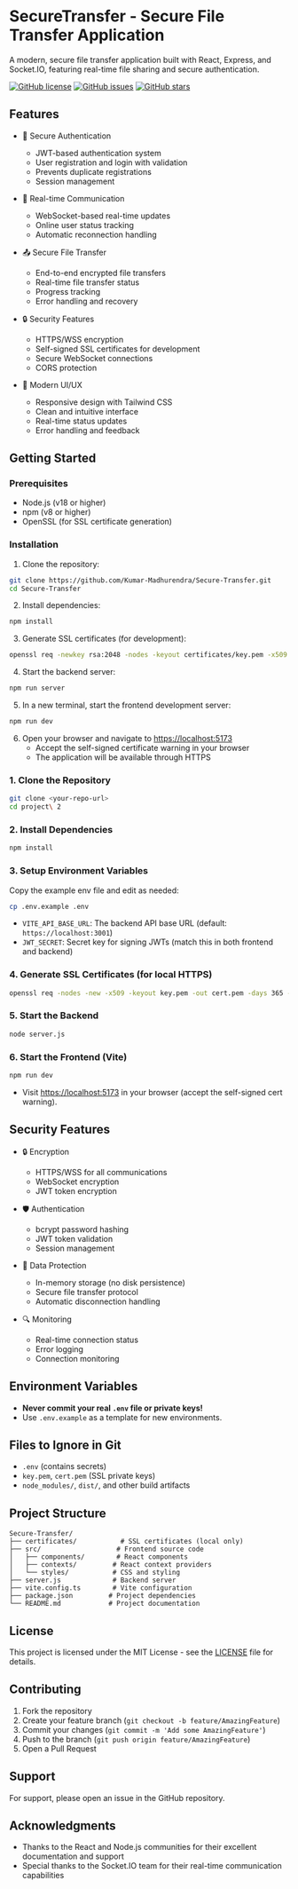 # SecureTransfer - Secure File Transfer Application

A modern, secure file transfer application built with React, Express, and Socket.IO, featuring real-time file sharing and secure authentication.

[![GitHub license](https://img.shields.io/github/license/Kumar-Madhurendra/Secure-Transfer)](https://github.com/Kumar-Madhurendra/Secure-Transfer/blob/main/LICENSE)
[![GitHub issues](https://img.shields.io/github/issues/Kumar-Madhurendra/Secure-Transfer)](https://github.com/Kumar-Madhurendra/Secure-Transfer/issues)
[![GitHub stars](https://img.shields.io/github/stars/Kumar-Madhurendra/Secure-Transfer)](https://github.com/Kumar-Madhurendra/Secure-Transfer/stargazers)

## Features

- 🔐 Secure Authentication
  - JWT-based authentication system
  - User registration and login with validation
  - Prevents duplicate registrations
  - Session management

- 📱 Real-time Communication
  - WebSocket-based real-time updates
  - Online user status tracking
  - Automatic reconnection handling

- 📤 Secure File Transfer
  - End-to-end encrypted file transfers
  - Real-time file transfer status
  - Progress tracking
  - Error handling and recovery

- 🔒 Security Features
  - HTTPS/WSS encryption
  - Self-signed SSL certificates for development
  - Secure WebSocket connections
  - CORS protection

- 🎨 Modern UI/UX
  - Responsive design with Tailwind CSS
  - Clean and intuitive interface
  - Real-time status updates
  - Error handling and feedback

## Getting Started

### Prerequisites

- Node.js (v18 or higher)
- npm (v8 or higher)
- OpenSSL (for SSL certificate generation)

### Installation

1. Clone the repository:
```bash
git clone https://github.com/Kumar-Madhurendra/Secure-Transfer.git
cd Secure-Transfer
```

2. Install dependencies:
```bash
npm install
```

3. Generate SSL certificates (for development):
```bash
openssl req -newkey rsa:2048 -nodes -keyout certificates/key.pem -x509 -days 365 -out certificates/cert.pem -subj "/C=IN/ST=Maharashtra/L=Mumbai/O=SecureTransfer/CN=localhost"
```

4. Start the backend server:
```bash
npm run server
```

5. In a new terminal, start the frontend development server:
```bash
npm run dev
```

6. Open your browser and navigate to [https://localhost:5173](https://localhost:5173)
   - Accept the self-signed certificate warning in your browser
   - The application will be available through HTTPS

### 1. Clone the Repository
```bash
git clone <your-repo-url>
cd project\ 2
```

### 2. Install Dependencies
```bash
npm install
```

### 3. Setup Environment Variables
Copy the example env file and edit as needed:
```bash
cp .env.example .env
```
- `VITE_API_BASE_URL`: The backend API base URL (default: `https://localhost:3001`)
- `JWT_SECRET`: Secret key for signing JWTs (match this in both frontend and backend)

### 4. Generate SSL Certificates (for local HTTPS)
```bash
openssl req -nodes -new -x509 -keyout key.pem -out cert.pem -days 365 -subj "/CN=localhost"
```

### 5. Start the Backend
```bash
node server.js
```

### 6. Start the Frontend (Vite)
```bash
npm run dev
```

- Visit [https://localhost:5173](https://localhost:5173) in your browser (accept the self-signed cert warning).

## Security Features

- 🔒 Encryption
  - HTTPS/WSS for all communications
  - WebSocket encryption
  - JWT token encryption

- 🛡️ Authentication
  - bcrypt password hashing
  - JWT token validation
  - Session management

- 🔐 Data Protection
  - In-memory storage (no disk persistence)
  - Secure file transfer protocol
  - Automatic disconnection handling

- 🔍 Monitoring
  - Real-time connection status
  - Error logging
  - Connection monitoring

## Environment Variables
- **Never commit your real `.env` file or private keys!**
- Use `.env.example` as a template for new environments.

## Files to Ignore in Git
- `.env` (contains secrets)
- `key.pem`, `cert.pem` (SSL private keys)
- `node_modules/`, `dist/`, and other build artifacts

## Project Structure

```
Secure-Transfer/
├── certificates/           # SSL certificates (local only)
├── src/                   # Frontend source code
│   ├── components/        # React components
│   ├── contexts/         # React context providers
│   └── styles/           # CSS and styling
├── server.js             # Backend server
├── vite.config.ts        # Vite configuration
├── package.json         # Project dependencies
└── README.md            # Project documentation
```

## License

This project is licensed under the MIT License - see the [LICENSE](LICENSE) file for details.

## Contributing

1. Fork the repository
2. Create your feature branch (`git checkout -b feature/AmazingFeature`)
3. Commit your changes (`git commit -m 'Add some AmazingFeature'`)
4. Push to the branch (`git push origin feature/AmazingFeature`)
5. Open a Pull Request

## Support

For support, please open an issue in the GitHub repository.

## Acknowledgments

- Thanks to the React and Node.js communities for their excellent documentation and support
- Special thanks to the Socket.IO team for their real-time communication capabilities
